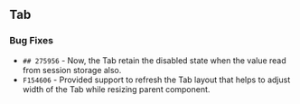 ##  Tab

###    Bug Fixes

- `## 275956` - Now, the Tab retain the disabled state when the value read from session storage also.
- `F154606` - Provided support to refresh the Tab layout that helps to adjust width of the Tab while resizing parent component.
